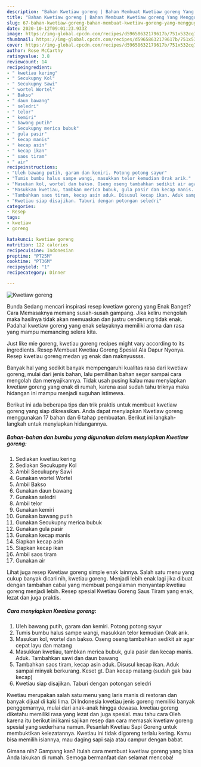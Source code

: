 ```yaml
---
description: "Bahan Kwetiaw goreng | Bahan Membuat Kwetiaw goreng Yang Menggugah Selera"
title: "Bahan Kwetiaw goreng | Bahan Membuat Kwetiaw goreng Yang Menggugah Selera"
slug: 67-bahan-kwetiaw-goreng-bahan-membuat-kwetiaw-goreng-yang-menggugah-selera
date: 2020-10-12T09:01:23.933Z
image: https://img-global.cpcdn.com/recipes/d59658632179617b/751x532cq70/kwetiaw-goreng-foto-resep-utama.jpg
thumbnail: https://img-global.cpcdn.com/recipes/d59658632179617b/751x532cq70/kwetiaw-goreng-foto-resep-utama.jpg
cover: https://img-global.cpcdn.com/recipes/d59658632179617b/751x532cq70/kwetiaw-goreng-foto-resep-utama.jpg
author: Rose McCarthy
ratingvalue: 3.8
reviewcount: 14
recipeingredient:
- " kwetiau kering"
- " Secukupny Kol"
- " Secukupny Sawi"
- " wortel Wortel"
- " Bakso"
- " daun bawang"
- " seledri"
- " telor"
- " kemiri"
- " bawang putih"
- " Secukupny merica bubuk"
- " gula pasir"
- " kecap manis"
- " kecap asin"
- " kecap ikan"
- " saos tiram"
- " air"
recipeinstructions:
- "Uleh bawang putih, garam dan kemiri. Potong potong sayur"
- "Tumis bumbu halus sampe wangi, masukkan telor kemudian Orak arik."
- "Masukan kol, wortel dan bakso. Oseng oseng tambahkan sedikit air agar cepat layu dan matang"
- "Masukkan kwetiau, tambkan merica bubuk, gula pasir dan kecap manis. Aduk. Tambahkan sawi dan daun bawang"
- "Tambahkan saos tiram, kecap asin aduk. Disusul kecap ikan. Aduk sampai minyak berkurang. Keset gt. Dan kecap matang (sudah gak bau kecap)"
- "Kwetiau siap disajikan. Taburi dengan potongan seledri"
categories:
- Resep
tags:
- kwetiaw
- goreng

katakunci: kwetiaw goreng 
nutrition: 122 calories
recipecuisine: Indonesian
preptime: "PT25M"
cooktime: "PT36M"
recipeyield: "1"
recipecategory: Dinner

---
```



![Kwetiaw goreng](https://img-global.cpcdn.com/recipes/d59658632179617b/751x532cq70/kwetiaw-goreng-foto-resep-utama.jpg)

Bunda Sedang mencari inspirasi resep kwetiaw goreng yang Enak Banget? Cara Memasaknya memang susah-susah gampang. Jika keliru mengolah maka hasilnya tidak akan memuaskan dan justru cenderung tidak enak. Padahal kwetiaw goreng yang enak selayaknya memiliki aroma dan rasa yang mampu memancing selera kita.

Just like mie goreng, kwetiau goreng recipes might vary according to its ingredients. Resep Membuat Kwetiau Goreng Spesial Ala Dapur Nyonya. Resep kwetiau goreng medan yg enak dan maknyussss.

Banyak hal yang sedikit banyak mempengaruhi kualitas rasa dari kwetiaw goreng, mulai dari jenis bahan, lalu pemilihan bahan segar sampai cara mengolah dan menyajikannya. Tidak usah pusing kalau mau menyiapkan kwetiaw goreng yang enak di rumah, karena asal sudah tahu triknya maka hidangan ini mampu menjadi suguhan istimewa.


Berikut ini ada beberapa tips dan trik praktis untuk membuat kwetiaw goreng yang siap dikreasikan. Anda dapat menyiapkan Kwetiaw goreng menggunakan 17 bahan dan 6 tahap pembuatan. Berikut ini langkah-langkah untuk menyiapkan hidangannya.

<!--inarticleads1-->

##### Bahan-bahan dan bumbu yang digunakan dalam menyiapkan Kwetiaw goreng:

1. Sediakan  kwetiau kering
1. Sediakan  Secukupny Kol
1. Ambil  Secukupny Sawi
1. Gunakan  wortel Wortel
1. Ambil  Bakso
1. Gunakan  daun bawang
1. Gunakan  seledri
1. Ambil  telor
1. Gunakan  kemiri
1. Gunakan  bawang putih
1. Gunakan  Secukupny merica bubuk
1. Gunakan  gula pasir
1. Gunakan  kecap manis
1. Siapkan  kecap asin
1. Siapkan  kecap ikan
1. Ambil  saos tiram
1. Gunakan  air


Lihat juga resep Kwetiaw goreng simple enak lainnya. Salah satu menu yang cukup banyak dicari nih, kwetiau goreng. Menjadi lebih enak lagi jika dibuat dengan tambahan cabai yang membuat pengalaman menyantap kwetiau goreng menjadi lebih. Resep spesial Kwetiau Goreng Saus Tiram yang enak, lezat dan juga praktis. 

<!--inarticleads2-->

##### Cara menyiapkan Kwetiaw goreng:

1. Uleh bawang putih, garam dan kemiri. Potong potong sayur
1. Tumis bumbu halus sampe wangi, masukkan telor kemudian Orak arik.
1. Masukan kol, wortel dan bakso. Oseng oseng tambahkan sedikit air agar cepat layu dan matang
1. Masukkan kwetiau, tambkan merica bubuk, gula pasir dan kecap manis. Aduk. Tambahkan sawi dan daun bawang
1. Tambahkan saos tiram, kecap asin aduk. Disusul kecap ikan. Aduk sampai minyak berkurang. Keset gt. Dan kecap matang (sudah gak bau kecap)
1. Kwetiau siap disajikan. Taburi dengan potongan seledri


Kwetiau merupakan salah satu menu yang laris manis di restoran dan banyak dijual di kaki lima. Di Indonesia kwetiau jenis goreng memiliki banyak penggemarnya, mulai dari anak-anak hingga dewasa. kwetiau goreng diketahu memiliki rasa yang lezat dan juga spesial. mau tahu cara Oleh karena itu berikut ini kami sajikan resep dan cara memasak kwetiaw goreng spesial yang sederhana namun. Pesanlah Kwetiau Sapi Goreng untuk membuktikan kelezatannya. Kwetiau ini tidak digoreng terlalu kering. Kamu bisa memilih isiannya, mau daging sapi saja atau campur dengan babat. 

Gimana nih? Gampang kan? Itulah cara membuat kwetiaw goreng yang bisa Anda lakukan di rumah. Semoga bermanfaat dan selamat mencoba!
